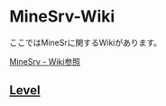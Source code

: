 # MineSrv-Wiki
ここではMineSrに関するWikiがあります。

[MineSrv - Wiki参照](https://www.minesrv-mcbe.net/Wiki)
## [Level](https://github.com/gori5000/MineSrv-Wiki/blob/main/ore-and-level-0~90.md)
